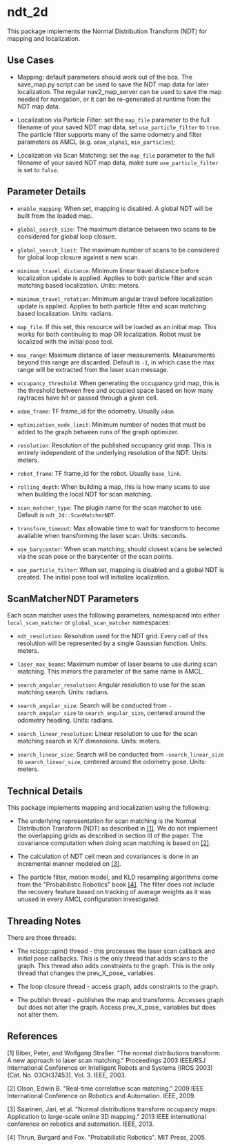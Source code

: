 # ndt_2d

This package implements the Normal Distribution Transform (NDT) for mapping
and localization.

## Use Cases

 * Mapping: default parameters should work out of the box. The save_map.py
   script can be used to save the NDT map data for later localization.
   The regular nav2_map_server can be used to save the map needed for
   navigation, or it can be re-generated at runtime from the NDT map data.

 * Localization via Particle Filter: set the ``map_file`` parameter to the
   full filename of your saved NDT map data, set ``use_particle_filter``
   to ``true``. The particle filter supports many of the same odometry and
   filter parameters as AMCL (e.g. ``odom_alpha1``, ``min_particles``);

 * Localization via Scan Matching: set the ``map_file`` parameter to the
   full filename of your saved NDT map data, make sure ``use_particle_filter``
   is set to ``false``.

## Parameter Details

 * ``enable_mapping``: When set, mapping is disabled. A global NDT will
   be built from the loaded map.

 * ``global_search_size``: The maximum distance between two scans to
   be considered for global loop closure.

 * ``global_search_limit``: The maximum number of scans to be considered
   for global loop closure against a new scan.

 * ``minimum_travel_distance``: Minimum linear travel distance before
   localization update is applied. Applies to both particle filter and
   scan matching based localization. Units: meters.

 * ``minimum_travel_rotation``: Minimum angular travel before
   localization update is applied. Applies to both particle filter and
   scan matching based localization. Units: radians.

 * ``map_file``: If this set, this resource will be loaded as an initial
   map. This works for both continuing to map OR localization. Robot
   must be localized with the initial pose tool.

 * ``max_range``: Maximum distance of laser measurements. Measurements
   beyond this range are discarded. Default is ``-1``, in which case the
   max range will be extracted from the laser scan message.

 * ``occupancy_threshold``: When generating the occupancy grid map, this
   is the threshold between free and occupied space based on how many
   raytraces have hit or passed through a given cell.

 * ``odom_frame``: TF frame_id for the odometry. Usually ``odom``.

 * ``optimization_node_limit``: Minimum number of nodes that must be added
   to the graph between runs of the graph optimizer.

 * ``resolution``: Resolution of the published occupancy grid map. This is
   entirely independent of the underlying resolution of the NDT. Units: meters.

 * ``robot_frame``: TF frame_id for the robot. Usually ``base_link``.

 * ``rolling_depth``: When building a map, this is how many scans to use
   when building the local NDT for scan matching.

 * ``scan_matcher_type``: The plugin name for the scan matcher to use. Default
   is ``ndt_2d::ScanMatcherNDT``.

 * ``transform_timeout``: Max allowable time to wait for transform to become
   available when transforming the laser scan. Units: seconds.

 * ``use_barycenter``: When scan matching, should closest scans be selected
   via the scan pose or the barycenter of the scan points.

 * ``use_particle_filter``: When set, mapping is disabled and a global
   NDT is created. The initial pose tool will initialize localization.

## ScanMatcherNDT Parameters

Each scan matcher uses the following parameters, namespaced into either
``local_scan_matcher`` or ``global_scan_matcher`` namespaces:

 * ``ndt_resolution``: Resolution used for the NDT grid. Every cell of this
   resolution will be represented by a single Gaussian function. Units: meters.

 * ``laser_max_beams``: Maximum number of laser beams to use during scan
   matching. This mirrors the parameter of the same name in AMCL.

 * ``search_angular_resolution``: Angular resolution to use for the scan
   matching search. Units: radians.

 * ``search_angular_size``: Search will be conducted from ``-search_angular_size``
   to ``search_angular_size``, centered around the odometry heading. Units: radians.

 * ``search_linear_resolution``: Linear resolution to use for the scan
   matching search in X/Y dimensions. Units: meters.

 * ``search_linear_size``: Search will be conducted from ``-search_linear_size``
   to ``search_linear_size``, centered around the odometry pose. Units: meters.

## Technical Details

This package implements mapping and localization using the following:

 * The underlying representation for scan matching is the Normal
   Distribution Transform (NDT) as described in [[1]](#1). We do
   not implement the overlapping grids as described in section III
   of the paper. The covariance computation when doing scan matching
   is based on [[2]](#2).

 * The calculation of NDT cell mean and covariances is done in an
   incremental manner modeled on [[3]](#3).

 * The particle filter, motion model, and KLD resampling algorithms
   come from the "Probabilistic Robotics" book [[4]](#4). The
   filter does not include the recovery feature based on tracking
   of average weights as it was unused in every AMCL configuration
   investigated.

## Threading Notes

There are three threads:

 * The rclcpp::spin() thread - this processes the laser scan callback and
   initial pose callbacks. This is the only thread that adds scans to the
   graph. This thread also adds constraints to the graph. This is the only
   thread that changes the prev_X_pose_ variables.

 * The loop closure thread - access graph, adds constraints to the graph.

 * The publish thread - publishes the map and transforms. Accesses graph
   but does not alter the graph. Access prev_X_pose_ variables but does
   not alter them.

## References

<a id="1">[1]</a> Biber, Peter, and Wolfgang Straßer. "The normal distributions transform: A new approach to laser scan matching." Proceedings 2003 IEEE/RSJ International Conference on Intelligent Robots and Systems (IROS 2003)(Cat. No. 03CH37453). Vol. 3. IEEE, 2003.

<a id="2">[2]</a> Olson, Edwin B. "Real-time correlative scan matching." 2009 IEEE International Conference on Robotics and Automation. IEEE, 2009.

<a id="3">[3]</a> Saarinen, Jari, et al. "Normal distributions transform occupancy maps: Application to large-scale online 3D mapping." 2013 IEEE international conference on robotics and automation. IEEE, 2013.

<a id="4">[4]</a> Thrun, Burgard and Fox. "Probabilistic Robotics". MIT Press, 2005.
